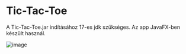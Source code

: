 # Tic-Tac-Toe

A Tic-Tac-Toe.jar indításához 17-es jdk szükséges.
Az app JavaFX-ben készült használ.

![image](https://user-images.githubusercontent.com/93653988/149036707-66b0ba78-4323-4946-b91b-71921c600428.png)

